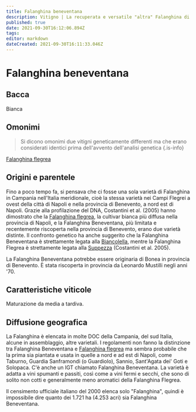 ```yaml
---
title: Falanghina beneventana
description: Vitigno | La recuperata e versatile "altra" Falanghina di Benevento nell'entroterra campano.
published: true
date: 2021-09-30T16:12:06.894Z
tags: 
editor: markdown
dateCreated: 2021-09-30T16:11:33.046Z
---
```


# Falanghina beneventana

## Bacca
Bianca

## Omonimi
> Si dicono omonimi due vitigni geneticamente differenti ma che erano considerati identici prima dell'avvento dell'analisi genetica
{.is-info}

[Falanghina flegrea](/vitigni/Italia/bacca-bianca/falanghina-flegrea)


## Origini e parentele

Fino a poco tempo fa, si pensava che ci fosse una sola varietà di Falanghina in Campania nell'Italia meridionale, cioè la stessa varietà nei Campi Flegrei a ovest della città di Napoli e nella provincia di Benevento, a nord est di Napoli. Grazie alla profilazione del DNA, Costantini et al. (2005) hanno dimostrato che la [Falanghina flegrea](/vitigni/Italia/bacca-bianca/falanghina-flegrea), la cultivar bianca più diffusa nella provincia di Napoli, e la Falanghina Beneventana, più limitata e recentemente riscoperta nella provincia di Benevento, erano due varietà distinte. Il confronto genetico ha anche suggerito che la Falanghina Beneventana è strettamente legata alla [Biancolella](/vitigni/Italia/bacca-bianca/biancolella), mentre la Falanghina Flegrea è strettamente legata alla [Suppezza](/vitigni/Italia/bacca-bianca/suppezza) (Costantini et al. 2005).

La Falanghina Beneventana potrebbe essere originaria di Bonea in provincia di Benevento. È stata riscoperta in provincia da Leonardo Mustilli negli anni '70.

## Caratteristiche viticole

Maturazione da media a tardiva.

## Diffusione geografica

La Falanghina è elencata in molte DOC della Campania, del sud Italia, alcune in assemblaggio, altre varietali. I regolamenti non fanno la distinzione tra Falanghina Beneventana e [Falanghina flegrea](/vitigni/Italia/bacca-bianca/falanghina-flegrea) ma sembra probabile che la prima sia piantata e usata in quelle a nord e ad est di Napoli, come Taburno, Guardia Sanframondi (o Guardiolo), Sannio, Sant'Agata dei' Goti e Solopaca. C'è anche un IGT chiamato Falanghina Beneventana. La varietà è adatta a vini spumanti e passiti, così come a vini fermi e secchi, che sono di solito non cotti e generalmente meno aromatici della Falanghina Flegrea.

Il censimento ufficiale italiano del 2000 elenca solo "Falanghina", quindi è impossibile dire quanto dei 1.721 ha (4.253 acri) sia Falanghina Beneventana.


